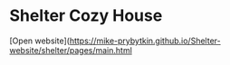 # Shelter Cozy House

[Open website](https://mike-prybytkin.github.io/Shelter-website/shelter/pages/main.html
